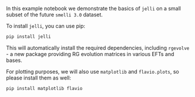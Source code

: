 In this example notebook we demonstrate the basics of `jelli` on a small subset of the future `smelli 3.0` dataset.

To install `jelli`, you can use pip:

```bash
pip install jelli
```

This will automatically install the required dependencies, including `rgevolve` - a new package providing RG evolution matrices in various EFTs and bases.

For plotting purposes, we will also use `matplotlib` and `flavio.plots`, so please install them as well:

```bash
pip install matplotlib flavio
```
